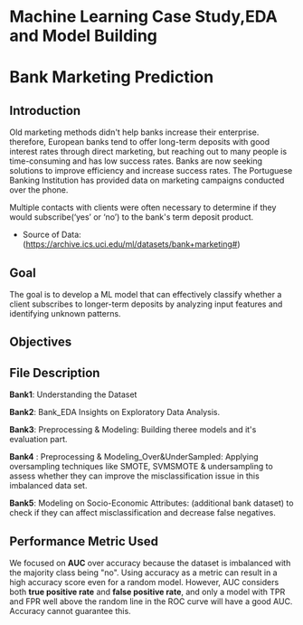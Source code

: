 # Machine Learning Case Study,EDA and Model Building

# Bank Marketing Prediction

## **Introduction**

Old marketing methods didn't help banks increase their enterprise. therefore, European banks tend to offer long-term deposits with good interest rates through direct marketing, but reaching out to many people is time-consuming and has low success rates. 
Banks are now seeking solutions to improve efficiency and increase success rates. 
The Portuguese Banking Institution has provided data on marketing campaigns conducted over the phone.


Multiple contacts with clients were often necessary to determine if they would subscribe(‘yes’ or ‘no’) to the bank's term deposit product.


- Source of Data: (https://archive.ics.uci.edu/ml/datasets/bank+marketing#)


## **Goal**  

The goal is to develop a ML model that can effectively classify whether a client subscribes to longer-term deposits by analyzing input features and identifying unknown patterns.


## **Objectives**


 ## **File Description**
 
**Bank1**: Understanding the Dataset

**Bank2**: Bank_EDA Insights on Exploratory Data Analysis.

**Bank3**: Preprocessing & Modeling: Building theree models and it's evaluation part.

**Bank4** : Preprocessing & Modeling_Over&UnderSampled: Applying oversampling techniques like SMOTE, SVMSMOTE & undersampling to assess whether they can improve the misclassification issue in this imbalanced data set.

**Bank5**: Modeling on Socio-Economic Attributes: (additional bank dataset) to check if they can affect misclassification and decrease false negatives.

## **Performance Metric Used**

We focused on **AUC** over accuracy because the dataset is imbalanced with the majority class being "no". Using accuracy as a metric can result in a high accuracy score even for a random model. However, AUC considers both **true positive rate** and **false positive rate**, and only a model with TPR and FPR well above the random line in the ROC curve will have a good AUC. Accuracy cannot guarantee this.

